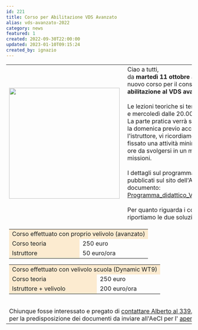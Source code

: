 ```yaml
---
id: 221
title: Corso per Abilitazione VDS Avanzato
alias: vds-avanzato-2022
category: news
featured: 1
created: 2022-09-30T22:00:00
updated: 2023-01-10T09:15:24
created_by: ignazio
---
```

<table border="0">
 <tbody>
  <tr>
   <td>
    <img border="0" height="300" src="images/stories/runway.jpg" style="float: left; padding-right: 5px;" width="300"/>
    <br/>
    <br/>
   </td>
   <td>
    Ciao a tutti,
    <br/>
    da
    <strong>
     martedì 11 ottobre
    </strong>
    avrà inizio il nuovo corso per il conseguimento per l'
    <strong>
     abilitazione al VDS avanzato
    </strong>
    .
    <br/>
    <br/>
    Le lezioni teoriche si terranno il martedì e mercoledì dalle 20.00 alle 22.00.
    <br/>
    La parte pratica verrà svolta il sabato o la domenica previo accordo con l'istruttore, vi ricordiamo che il DPR ha fissato una attività minima di volo di 5 ore da svolgersi in un minimo di 5 missioni.
    <br/>
    <br/>
    I dettagli sul programma previsto sono pubblicati sul sito dell'AeCI nel documento:
    <a href="http://php2.aeci.it/wp-content/uploads/Programma_didattico_VDS_avanzato.doc" target="_blank">
     Programma_didattico_VDS_avanzato.doc
    </a>
    <br/>
    <br/>
    Per quanto riguarda i costi, di seguito riportiamo le due soluzioni possibili
   </td>
  </tr>
  <tr>
   <td colspan="2">
    <table align="left" border="0">
     <tbody>
      <tr>
       <td bgcolor="#fcebd0" colspan="2">
        Corso effettuato con proprio velivolo (avanzato)
       </td>
      </tr>
      <tr>
       <td bgcolor="#fcebd0">
        Corso teoria
       </td>
       <td>
        250 euro
       </td>
      </tr>
      <tr>
       <td bgcolor="#fcebd0">
        Istruttore
       </td>
       <td>
        50 euro/ora
       </td>
      </tr>
     </tbody>
    </table>
    <table border="0">
     <tbody>
      <tr>
       <td bgcolor="#fcebd0" colspan="2">
        Corso effettuato con velivolo scuola (Dynamic WT9)
       </td>
      </tr>
      <tr>
       <td bgcolor="#fcebd0">
        Corso teoria
       </td>
       <td>
        250 euro
       </td>
      </tr>
      <tr>
       <td bgcolor="#fcebd0">
        Istruttore + velivolo
       </td>
       <td>
        200 euro/ora
       </td>
      </tr>
     </tbody>
    </table>
    <br/>
    Chiunque fosse interessato e pregato di
    <span style="text-decoration: underline;">
     contattare Alberto al 339.4556659
    </span>
    <br/>
    per la predisposizione dei documenti da inviare all'AeCI per l'
    <span style="text-decoration: underline;">
     apertura del corso
    </span>
    .
   </td>
  </tr>
 </tbody>
</table>
